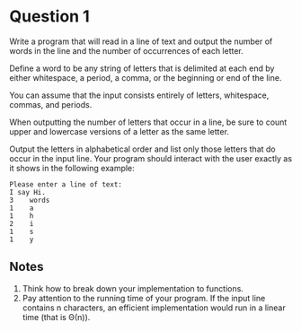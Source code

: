 # Question 1

Write a program that will read in a line of text and output the number of 
words in the line and the number of occurrences of each letter.

Define a word to be any string of letters that is delimited at each end by 
either whitespace, a period, a comma, or the beginning or end of the line.

You can assume that the input consists entirely of letters, whitespace, 
commas, and periods. 

When outputting the number of letters that occur in a line, be sure to count 
upper and lowercase versions of a letter as the same letter.

Output the letters in alphabetical order and list only those letters that do occur in the input line.
Your program should interact with the user exactly as it shows in the following example:

    Please enter a line of text:
    I say Hi.
    3    words
    1    a
    1    h
    2    i
    1    s
    1    y

## Notes

1. Think how to break down your implementation to functions.
2. Pay attention to the running time of your program. If the input line 
  contains n characters, an efficient implementation would run in a linear 
  time (that is Θ(n)).
